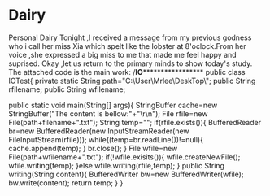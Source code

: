 # Dairy
Personal Dairy
Tonight ,I received a message from my previous godness who i call her miss Xia which spelt like the lobster at 8'oclock.From her voice ,she expressed a big miss to me that made me feel happy and suprised.
Okay ,let us return to the primary minds to show today's study.
The attached code is the main work:
/******************IO***********************************
public class IOTest{
private static String path="C:\\User\\Mrlee\\DeskTop\\";
public String rfilename;
public String wfilename;

public static void main(String[] args){
StringBuffer cache=new StringBuffer("The content is bellow:"+"\r\n");
File rfile=new File(path+filename+".txt");
String temp="";
if(rfile.exists()){
   BufferedReader br=new BufferedReader(new InputStreamReader(new FileInputStream(rfile)));
   while((temp=br.readLine())!=null){
   cache.append(temp);
   }
   br.close();
}
File wfile=new File(path+wfilename+".txt");
if(!wfile.exisits()){
  wfile.createNewFile();
  wfile.writing(temp);
}else
wfile.writing(rfile,temp);
}
public String writing(String content){
 BufferedWriter bw=new BufferedWriter(wfile);
 bw.write(content);
 return temp;
}
}

